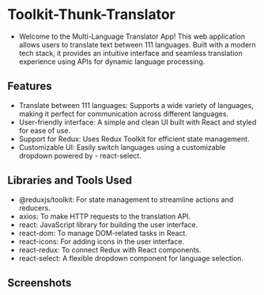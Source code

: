 # Toolkit-Thunk-Translator

- Welcome to the Multi-Language Translator App! This web application allows users to translate text between 111 languages. Built with a modern tech stack, it provides an intuitive interface and seamless translation experience using APIs for dynamic language processing.

## Features

- Translate between 111 languages: Supports a wide variety of languages, making it perfect for communication across different languages.
- User-friendly interface: A simple and clean UI built with React and styled for ease of use.
- Support for Redux: Uses Redux Toolkit for efficient state management.
- Customizable UI: Easily switch languages using a customizable dropdown powered by - react-select.

## Libraries and Tools Used

- @reduxjs/toolkit: For state management to streamline actions and reducers.
- axios: To make HTTP requests to the translation API.
- react: JavaScript library for building the user interface.
- react-dom: To manage DOM-related tasks in React.
- react-icons: For adding icons in the user interface.
- react-redux: To connect Redux with React components.
- react-select: A flexible dropdown component for language selection.

## Screenshots
